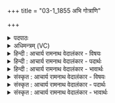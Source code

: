 +++
title = "03-1_1855 अभि गोत्राणि"

+++
<details><summary>पदपाठः</summary>

अ꣣भि꣢। गो꣣त्रा꣡णि꣢। स꣡ह꣢꣯सा। गा꣡ह꣢꣯मानः। अ꣣दयः꣢। अ꣣। दयः꣢। वी꣣रः꣢। श꣣त꣡म꣢न्युः। श꣣त꣢। म꣣न्युः। इ꣡न्द्रः꣢꣯। दु꣣श्च्यवनः꣢। दुः꣣। च्यवनः꣢। पृ꣣तनाषा꣢ट्। पृ꣣तना। षा꣢ट्। अ꣣युध्यः꣢। अ꣣। युध्यः꣢। अ꣣स्मा꣡क꣢म्। से꣡नाः꣢꣯। अ꣣वतु। प्र꣢। यु꣡त्सु꣢। १८५५।
</details>

<details><summary>अधिमन्त्रम् (VC)</summary>

- इन्द्रः
- अप्रतिरथ ऐन्द्रः
- त्रिष्टुप्
- धैवतः
</details>

<details><summary>हिन्दी : आचार्य रामनाथ वेदालंकार - विषयः</summary>

प्रथम मन्त्र में जीवात्मा-रूप सेनापति से रक्षा की प्रार्थना की गयी है।
</details>

<details><summary>हिन्दी : आचार्य रामनाथ वेदालंकार - पदार्थः</summary>

पदार्थान्वयभाषाः -  (सहसा) आत्मबल से (गोत्राणि) व्याधि,स्त्यान,संशय आदि योग-विघ्नों के तथा बाह्य विघ्नों के किलों का (अभि गाहमानः) अवगाहन करता हुआ, (अदयः) आन्तरिक तथा बाह्य शत्रुओं पर दया न दिखानेवाला, (वीरः) वीर, (शतमन्युः) अनन्त तेजवाला, (दुश्च्यवनः) शत्रुओं से विचलित न किया जा सकनेवाला, (पृतनाषाट्) शत्रुसेनाओं को पराजित कर देनेवाला, (अयुध्यः) शत्रुओं के लिए जिससे युद्ध कर पाना असम्भव होता है ऐसा (इन्द्रः) जीवात्मा-रूप सेनापति (युत्सु) आन्तरिक तथा बाह्य देवासुरसङ्ग्रामों में (अस्माकं सेनाः) हमारी यम-नियम आदि की सेनाओं को और धार्मिक योद्धाओं की सेनाओं को (प्र अवतु) भली-भाँति रक्षित करे ॥१॥
</details>

<details><summary>हिन्दी : आचार्य रामनाथ वेदालंकार - भावार्थः</summary>

भावार्थभाषाः -  जैसे राष्ट्र में कोई वीर सेनापति स्वपक्षीय सेनाओं की शत्रुओं से रक्षा करता है और दुष्ट शत्रुओं का शस्त्रास्त्रों से वधॄ करता है,वैसे ही देह में स्थित जीवात्मा प्रबोध प्राप्त करके अपने सङ्कल्प के बल से और भुजाओं के बल से सब आन्तरिक तथा बाहरी शत्रुओं को पराजित करे ॥१॥
</details>

<details><summary>संस्कृत : आचार्य रामनाथ वेदालंकार - विषयः</summary>

तत्रादौ जीवात्मरूपः सेनापतिः रक्षणं प्रार्थ्यते।
</details>

<details><summary>संस्कृत : आचार्य रामनाथ वेदालंकार - पदार्थः</summary>

पदार्थान्वयभाषाः -  (सहसा) आत्मबलेन (गोत्राणि) व्याधिस्त्यानसंशयादीनां योगविघ्नानां बाह्यविघ्नानां च दुर्गाणि (अभि गाहमानः) आलोडयमानः, (अदयः) अन्तःशत्रुषु बाह्यशत्रुषु च निर्दयः, (वीरः) पराक्रमवान्, (शतमन्युः) अनन्ततेजाः, (दुश्च्यवनः) रिपुभिरच्याव्यः, (पृतनाषाट्) शत्रुसेनानां पराजेता, (अयुध्यः) शत्रुभिर्योद्धुमशक्यः (इन्द्रः) जीवात्मरूपः सेनापतिः (युत्सु) आन्तरेषु बाह्येषु च देवासुरसंग्रामेषु (अस्माकम् सेनाः) अस्मत्पक्षीयाः यमनियमादीनां धार्मिकाणां योद्धॄणां वा पृतनाः (प्र अवतु) प्रकर्षेण रक्षतु ॥१॥२
</details>

<details><summary>संस्कृत : आचार्य रामनाथ वेदालंकार - भावार्थः</summary>

भावार्थभाषाः -  यथा राष्ट्रे कश्चिद् वीरः सेनानीः स्वपक्षीयाः सेनाः शत्रुभ्यो रक्षति,दुष्टान् रिपूंश्च शस्त्रास्त्रैर्हिनस्ति तथैव देहाधिष्ठितो जीवात्मा प्रबोधं प्राप्य स्वसंकल्पबलेन बाहुबलेन च सर्वानाभ्यन्तरान् बाह्यांश्च शत्रून् पराजयेत् ॥१॥
</details>